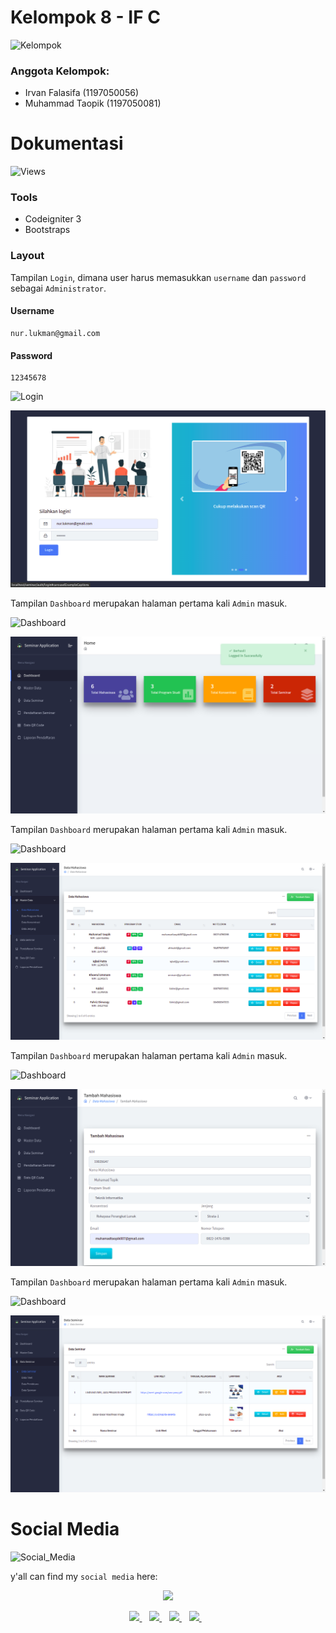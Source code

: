 # Kelompok 8 - IF C
![Kelompok](https://img.shields.io/badge/WebinarApp-Kelompok%208%20IF%20C-blue)
<h3> Anggota Kelompok: </h3>

- Irvan Falasifa		(1197050056)
- Muhammad Taopik (1197050081)

# Dokumentasi
![Views](https://img.shields.io/badge/WebinarApp-Dokumentasi-blue)

### Tools

- Codeigniter 3
- Bootstraps

### Layout

Tampilan `Login`, dimana user harus memasukkan `username` dan `password` sebagai `Administrator`.

#### Username

```
nur.lukman@gmail.com
```

#### Password

```
12345678
```

![Login](https://img.shields.io/badge/WebinarApp-Tampilan%20Login-orange)

![1](/doc/1.png)

Tampilan `Dashboard` merupakan halaman pertama kali `Admin` masuk.

![Dashboard](https://img.shields.io/badge/WebinarApp-Tampilan%20Dashboard-orange)

![2](/doc/2.png)

Tampilan `Dashboard` merupakan halaman pertama kali `Admin` masuk.

![Dashboard](https://img.shields.io/badge/WebinarApp-Tampilan%20Dashboard-orange)

![3](/doc/3.png)

Tampilan `Dashboard` merupakan halaman pertama kali `Admin` masuk.

![Dashboard](https://img.shields.io/badge/WebinarApp-Tampilan%20Dashboard-orange)

![4](/doc/4.png)

Tampilan `Dashboard` merupakan halaman pertama kali `Admin` masuk.

![Dashboard](https://img.shields.io/badge/WebinarApp-Tampilan%20Dashboard-orange)

![5](/doc/5.png)


# Social Media
![Social_Media](https://img.shields.io/badge/Social-Media-blue)

y'all can find my `social media` here:

<p align='center'>
 <a href="#">
  <img src="https://github-readme-stats.vercel.app/api?username=Mr94t3z&show_icons=true&count_private=true&theme=dark" width="350">
 </a>
</p>

<p align='center'>
 
 <a href="https://www.facebook.com/mr.94t3z">
  <img src="https://img.shields.io/badge/Facebook-%231877F2.svg?style=for-the-badge&logo=Facebook&logoColor=white" />        
 </a>&nbsp;&nbsp;
 
 <a href="https://www.instagram.com/m.taopik_/">
  <img src="https://img.shields.io/badge/instagram-E4405F?style=for-the-badge&logo=instagram&logoColor=white" /> 
 </a>&nbsp;&nbsp;
 
 <a href="https://www.linkedin.com/in/muhamad-taopik-8b0746174">
  <img src="https://img.shields.io/badge/linkedin-%230077B5.svg?&style=for-the-badge&logo=linkedin&logoColor=white" />
 </a>&nbsp;&nbsp;
 
 <a href="https://twitter.com/mr94t3z">
  <img src="https://img.shields.io/twitter/follow/mr94t3z?color=1DA1F2&logo=twitter&style=for-the-badge" />
 </a>&nbsp;&nbsp;
  
</p>
